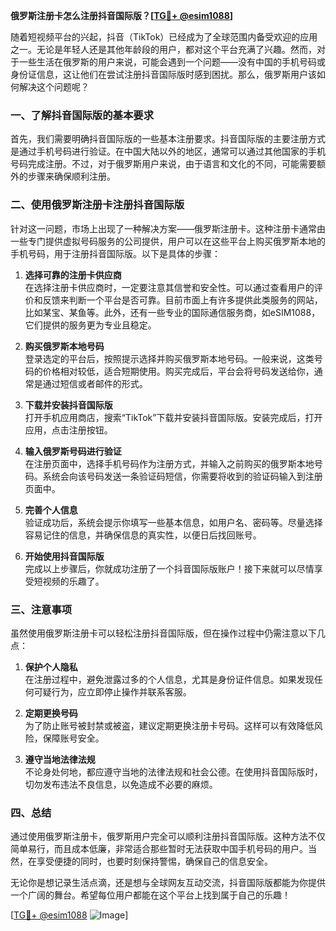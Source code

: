 **俄罗斯注册卡怎么注册抖音国际版？[[TG💪+ @esim1088](https://t.me/s/esim1088)]**

随着短视频平台的兴起，抖音（TikTok）已经成为了全球范围内备受欢迎的应用之一。无论是年轻人还是其他年龄段的用户，都对这个平台充满了兴趣。然而，对于一些生活在俄罗斯的用户来说，可能会遇到一个问题——没有中国的手机号码或身份证信息，这让他们在尝试注册抖音国际版时感到困扰。那么，俄罗斯用户该如何解决这个问题呢？

### 一、了解抖音国际版的基本要求

首先，我们需要明确抖音国际版的一些基本注册要求。抖音国际版的主要注册方式是通过手机号码进行验证。在中国大陆以外的地区，通常可以通过其他国家的手机号码完成注册。不过，对于俄罗斯用户来说，由于语言和文化的不同，可能需要额外的步骤来确保顺利注册。

### 二、使用俄罗斯注册卡注册抖音国际版

针对这一问题，市场上出现了一种解决方案——俄罗斯注册卡。这种注册卡通常由一些专门提供虚拟号码服务的公司提供，用户可以在这些平台上购买俄罗斯本地的手机号码，用于注册抖音国际版。以下是具体的步骤：

1. **选择可靠的注册卡供应商**  
   在选择注册卡供应商时，一定要注意其信誉和安全性。可以通过查看用户的评价和反馈来判断一个平台是否可靠。目前市面上有许多提供此类服务的网站，比如某宝、某鱼等。此外，还有一些专业的国际通信服务商，如eSIM1088，它们提供的服务更为专业且稳定。

2. **购买俄罗斯本地号码**  
   登录选定的平台后，按照提示选择并购买俄罗斯本地号码。一般来说，这类号码的价格相对较低，适合短期使用。购买完成后，平台会将号码发送给你，通常是通过短信或者邮件的形式。

3. **下载并安装抖音国际版**  
   打开手机应用商店，搜索“TikTok”下载并安装抖音国际版。安装完成后，打开应用，点击注册按钮。

4. **输入俄罗斯号码进行验证**  
   在注册页面中，选择手机号码作为注册方式，并输入之前购买的俄罗斯本地号码。系统会向该号码发送一条验证码短信，你需要将收到的验证码输入到注册页面中。

5. **完善个人信息**  
   验证成功后，系统会提示你填写一些基本信息，如用户名、密码等。尽量选择容易记住的信息，并确保信息的真实性，以便日后找回账号。

6. **开始使用抖音国际版**  
   完成以上步骤后，你就成功注册了一个抖音国际版账户！接下来就可以尽情享受短视频的乐趣了。

### 三、注意事项

虽然使用俄罗斯注册卡可以轻松注册抖音国际版，但在操作过程中仍需注意以下几点：

1. **保护个人隐私**  
   在注册过程中，避免泄露过多的个人信息，尤其是身份证件信息。如果发现任何可疑行为，应立即停止操作并联系客服。

2. **定期更换号码**  
   为了防止账号被封禁或被盗，建议定期更换注册卡号码。这样可以有效降低风险，保障账号安全。

3. **遵守当地法律法规**  
   不论身处何地，都应遵守当地的法律法规和社会公德。在使用抖音国际版时，切勿发布违法不良信息，以免造成不必要的麻烦。

### 四、总结

通过使用俄罗斯注册卡，俄罗斯用户完全可以顺利注册抖音国际版。这种方法不仅简单易行，而且成本低廉，非常适合那些暂时无法获取中国手机号码的用户。当然，在享受便捷的同时，也要时刻保持警惕，确保自己的信息安全。

无论你是想记录生活点滴，还是想与全球网友互动交流，抖音国际版都能为你提供一个广阔的舞台。希望每位用户都能在这个平台上找到属于自己的乐趣！

[[TG💪+ @esim1088](https://t.me/s/esim1088) ![Image](https://i.postimg.cc/4NQfJmqS/Snipaste-2025-05-13-00-14-12.png)]